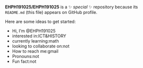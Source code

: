 **EHPH191025/EHPH191025** is a ✨ _special_ ✨ repository because its `README.md` (this file) appears on GitHub profile.

Here are some ideas to get started:
-  Hi, I’m @EHPH191025
-  interested in:ICT&HISTORY
-  currently learning:math
-  looking to collaborate on:not
-  How to reach me:gmail
-  Pronouns:not 
-  Fun fact:not

<!---
EHPH191025/EHPH191025 is a ✨ special ✨ repository because its `README.md` (this file) appears on your GitHub profile.
You can click the Preview link to take a look at your changes.
--->
